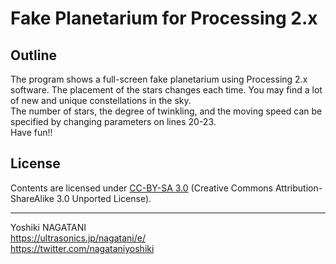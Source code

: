 # Fake Planetarium for Processing 2.x


## Outline

The program shows a full-screen fake planetarium using Processing 2.x software. The placement of the stars changes each time. You may find a lot of new and unique constellations in the sky.  
The number of stars, the degree of twinkling, and the moving speed can be specified by changing parameters on lines 20-23.  
Have fun!!


## License

Contents are licensed under [CC-BY-SA 3.0](http://creativecommons.org/licenses/by-sa/3.0/) (Creative Commons Attribution-ShareAlike 3.0 Unported License).  


***


Yoshiki NAGATANI  
https://ultrasonics.jp/nagatani/e/  
https://twitter.com/nagataniyoshiki
